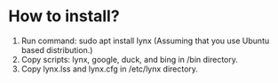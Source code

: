 # How to install?
1. Run command: sudo apt install lynx (Assuming that you use Ubuntu based distribution.)
1. Copy scripts: lynx, google, duck, and bing in /bin directory. 
1. Copy lynx.lss and lynx.cfg in /etc/lynx directory.

